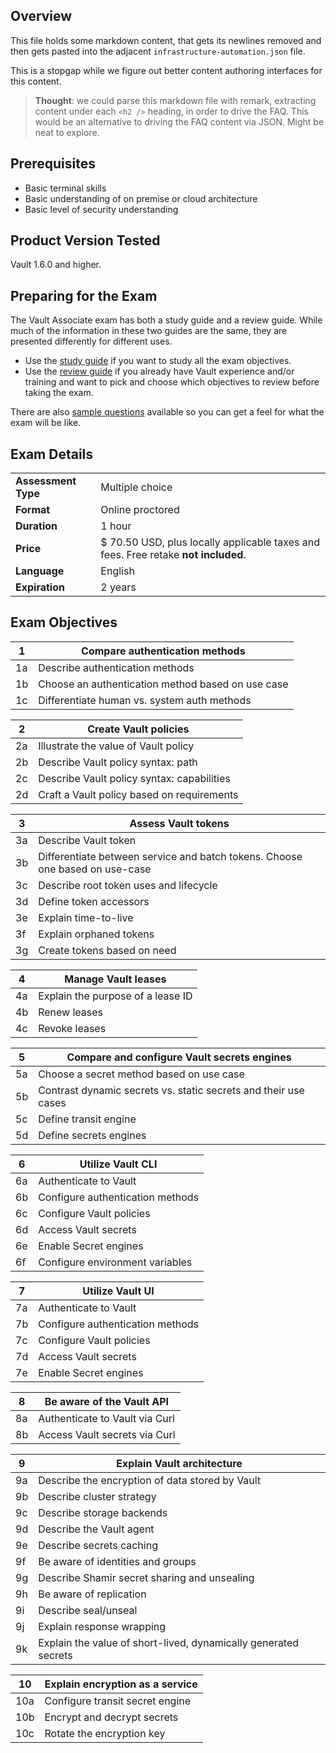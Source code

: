 ## Overview

This file holds some markdown content, that gets its newlines removed and then gets pasted into the adjacent `infrastructure-automation.json` file.

This is a stopgap while we figure out better content authoring interfaces for this content.

> **Thought**: we could parse this markdown file with remark, extracting content under each `<h2 />` heading, in order to drive the FAQ.
> This would be an alternative to driving the FAQ content via JSON. Might be neat to explore.

## Prerequisites

- Basic terminal skills
- Basic understanding of on premise or cloud architecture
- Basic level of security understanding

## Product Version Tested

Vault 1.6.0 and higher.

## Preparing for the Exam

The Vault Associate exam has both a study guide and a review guide. While much of the information in these two guides are the same, they are presented differently for different uses.

- Use the [study guide](https://learn.hashicorp.com/tutorials/vault/associate-study) if you want to study all the exam objectives.
- Use the [review guide](https://learn.hashicorp.com/tutorials/vault/associate-review) if you already have Vault experience and/or training and want to pick and choose which objectives to review before taking the exam.

There are also [sample questions](https://learn.hashicorp.com/tutorials/vault/associate-questions) available so you can get a feel for what the exam will be like.

## Exam Details

|                     |                                                                                    |
| ------------------- | ---------------------------------------------------------------------------------- |
| **Assessment Type** | Multiple choice                                                                    |
| **Format**          | Online proctored                                                                   |
| **Duration**        | 1 hour                                                                             |
| **Price**           | $ 70.50 USD, plus locally applicable taxes and fees. Free retake **not included**. |
| **Language**        | English                                                                            |
| **Expiration**      | 2 years                                                                            |

## Exam Objectives

| 1   | Compare authentication methods                    |
| --- | ------------------------------------------------- |
| 1a  | Describe authentication methods                   |
| 1b  | Choose an authentication method based on use case |
| 1c  | Differentiate human vs. system auth methods       |

| 2   | Create Vault policies                      |
| --- | ------------------------------------------ |
| 2a  | Illustrate the value of Vault policy       |
| 2b  | Describe Vault policy syntax: path         |
| 2c  | Describe Vault policy syntax: capabilities |
| 2d  | Craft a Vault policy based on requirements |

| 3   | Assess Vault tokens                                                          |
| --- | ---------------------------------------------------------------------------- |
| 3a  | Describe Vault token                                                         |
| 3b  | Differentiate between service and batch tokens. Choose one based on use-case |
| 3c  | Describe root token uses and lifecycle                                       |
| 3d  | Define token accessors                                                       |
| 3e  | Explain time-to-live                                                         |
| 3f  | Explain orphaned tokens                                                      |
| 3g  | Create tokens based on need                                                  |

| 4   | Manage Vault leases               |
| --- | --------------------------------- |
| 4a  | Explain the purpose of a lease ID |
| 4b  | Renew leases                      |
| 4c  | Revoke leases                     |

| 5   | Compare and configure Vault secrets engines                     |
| --- | --------------------------------------------------------------- |
| 5a  | Choose a secret method based on use case                        |
| 5b  | Contrast dynamic secrets vs. static secrets and their use cases |
| 5c  | Define transit engine                                           |
| 5d  | Define secrets engines                                          |

| 6   | Utilize Vault CLI                |
| --- | -------------------------------- |
| 6a  | Authenticate to Vault            |
| 6b  | Configure authentication methods |
| 6c  | Configure Vault policies         |
| 6d  | Access Vault secrets             |
| 6e  | Enable Secret engines            |
| 6f  | Configure environment variables  |

| 7   | Utilize Vault UI                 |
| --- | -------------------------------- |
| 7a  | Authenticate to Vault            |
| 7b  | Configure authentication methods |
| 7c  | Configure Vault policies         |
| 7d  | Access Vault secrets             |
| 7e  | Enable Secret engines            |

| 8   | Be aware of the Vault API      |
| --- | ------------------------------ |
| 8a  | Authenticate to Vault via Curl |
| 8b  | Access Vault secrets via Curl  |

| 9   | Explain Vault architecture                                      |
| --- | --------------------------------------------------------------- |
| 9a  | Describe the encryption of data stored by Vault                 |
| 9b  | Describe cluster strategy                                       |
| 9c  | Describe storage backends                                       |
| 9d  | Describe the Vault agent                                        |
| 9e  | Describe secrets caching                                        |
| 9f  | Be aware of identities and groups                               |
| 9g  | Describe Shamir secret sharing and unsealing                    |
| 9h  | Be aware of replication                                         |
| 9i  | Describe seal/unseal                                            |
| 9j  | Explain response wrapping                                       |
| 9k  | Explain the value of short-lived, dynamically generated secrets |

| 10  | Explain encryption as a service |
| --- | ------------------------------- |
| 10a | Configure transit secret engine |
| 10b | Encrypt and decrypt secrets     |
| 10c | Rotate the encryption key       |
